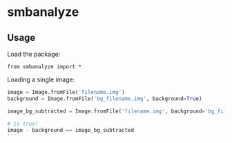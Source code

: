 # smbanalyze

## Usage

Load the package:

    from smbanalyze import *

Loading a single image:

```python
image = Image.fromFile('filename.img')
background = Image.fromFile('bg_filename.img', background=True)

image_bg_subtracted = Image.fromFile('filename.img', background='bg_filename.img')

# is true!
image - background == image_bg_subtracted
'''
